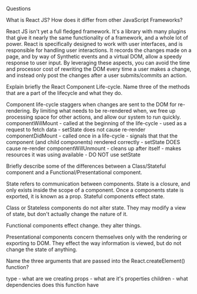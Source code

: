 Questions

What is React JS? How does it differ from other JavaScript Frameworks?

React JS isn't yet a full fledged framework. It's a library with many plugins that give it nearly the same functionality of a framework, and a whole lot of power. React is specifically designed to work with user interfaces, and is responsible for handling user interactions. It records the changes made on a page, and by way of Synthetic events and a virtual DOM, allow a speedy response to user input. By leveraging these aspects, you can avoid the time and processor cost of rewriting the DOM every time a user makes a change, and instead only post the changes after a user submits/commits an action.



Explain briefly the React Component Life-cycle. Name three of the methods that are a part of the lifecycle and what they do.

Component life-cycle staggers when changes are sent to the DOM for re-rendering. By limiting what needs to be re-rendered when, we free up processing space for other actions, and allow our system to run quickly.
componentWillMount - called at the beginning of the life-cycle - used as a request to fetch data - setState does not cause re-render
componentDidMount - called once in a life-cycle - signals that that the component (and child components) rendered correctly - setState DOES cause re-render
componentWillUnmount - cleans up after itself - makes resources it was using available - DO NOT use setState



Briefly describe some of the differences between a Class/Stateful component and a Functional/Presentational component.

State refers to communication between components. State is a closure, and only exists inside the scope of a component. Once a components state is exported, it is known as a prop. Stateful components effect state.

Class or Stateless components do not alter state. They may modify a view of state, but don't actually change the nature of it.

Functional components effect change. they alter things.

Presentational components concern themselves only with the rendering or exporting to DOM. They effect the way information is viewed, but do not change the state of anything.



Name the three arguments that are passed into the React.createElement() function?

type - what are we creating
props - what are it's properties
children - what dependencies does this function have